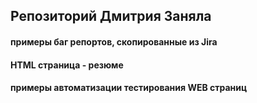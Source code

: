## Репозиторий Дмитрия Заняла 


#### примеры баг репортов, скопированные из Jira
#### HTML страница - резюме
#### примеры автоматизации тестирования WEB страниц
